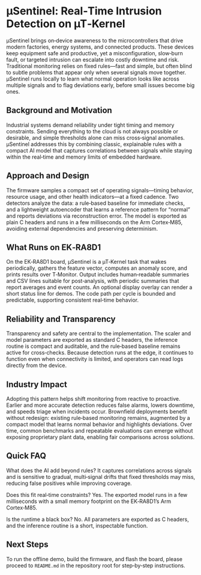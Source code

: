# µSentinel: Real‑Time Intrusion Detection on µT‑Kernel

µSentinel brings on‑device awareness to the microcontrollers that drive modern factories, energy systems, and connected products. These devices keep equipment safe and productive, yet a misconfiguration, slow‑burn fault, or targeted intrusion can escalate into costly downtime and risk. Traditional monitoring relies on fixed rules—fast and simple, but often blind to subtle problems that appear only when several signals move together. µSentinel runs locally to learn what normal operation looks like across multiple signals and to flag deviations early, before small issues become big ones.

## Background and Motivation

Industrial systems demand reliability under tight timing and memory constraints. Sending everything to the cloud is not always possible or desirable, and simple thresholds alone can miss cross‑signal anomalies. µSentinel addresses this by combining classic, explainable rules with a compact AI model that captures correlations between signals while staying within the real‑time and memory limits of embedded hardware.

## Approach and Design

The firmware samples a compact set of operating signals—timing behavior, resource usage, and other health indicators—at a fixed cadence. Two detectors analyze the data: a rule‑based baseline for immediate checks, and a lightweight autoencoder that learns a reference pattern for “normal” and reports deviations via reconstruction error. The model is exported as plain C headers and runs in a few milliseconds on the Arm Cortex‑M85, avoiding external dependencies and preserving determinism.

## What Runs on EK‑RA8D1

On the EK‑RA8D1 board, µSentinel is a µT‑Kernel task that wakes periodically, gathers the feature vector, computes an anomaly score, and prints results over T‑Monitor. Output includes human‑readable summaries and CSV lines suitable for post‑analysis, with periodic summaries that report averages and event counts. An optional display overlay can render a short status line for demos. The code path per cycle is bounded and predictable, supporting consistent real‑time behavior.

## Reliability and Transparency

Transparency and safety are central to the implementation. The scaler and model parameters are exported as standard C headers, the inference routine is compact and auditable, and the rule‑based baseline remains active for cross‑checks. Because detection runs at the edge, it continues to function even when connectivity is limited, and operators can read logs directly from the device.

## Industry Impact

Adopting this pattern helps shift monitoring from reactive to proactive. Earlier and more accurate detection reduces false alarms, lowers downtime, and speeds triage when incidents occur. Brownfield deployments benefit without redesign: existing rule‑based monitoring remains, augmented by a compact model that learns normal behavior and highlights deviations. Over time, common benchmarks and repeatable evaluations can emerge without exposing proprietary plant data, enabling fair comparisons across solutions.

## Quick FAQ

What does the AI add beyond rules? It captures correlations across signals and is sensitive to gradual, multi‑signal drifts that fixed thresholds may miss, reducing false positives while improving coverage.

Does this fit real‑time constraints? Yes. The exported model runs in a few milliseconds with a small memory footprint on the EK‑RA8D1’s Arm Cortex‑M85.

Is the runtime a black box? No. All parameters are exported as C headers, and the inference routine is a short, inspectable function.

## Next Steps

To run the offline demo, build the firmware, and flash the board, please proceed to `README.md` in the repository root for step‑by‑step instructions.
